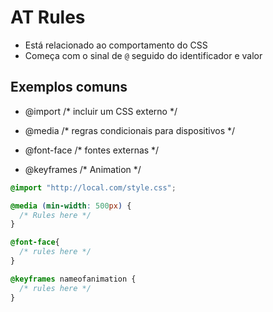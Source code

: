 # AT Rules

* Está relacionado ao comportamento do CSS
* Começa com o sinal de `@` seguido do identificador e valor

## Exemplos comuns

- @import     /* incluir um CSS externo */

- @media      /* regras condicionais para dispositivos */

- @font-face  /* fontes externas */

- @keyframes  /* Animation */

```css
@import "http://local.com/style.css";

@media (min-width: 500px) {
  /* Rules here */
}

@font-face{
  /* rules here */
}

@keyframes nameofanimation {
  /* rules here */
}

```